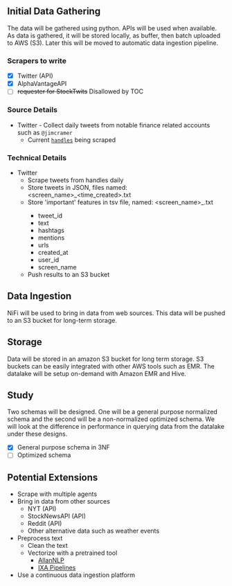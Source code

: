 ## Initial Data Gathering

The data will be gathered using python. 
APIs will be used when available. 
As data is gathered, it will be stored locally, as buffer, then batch uploaded to AWS (S3).
Later this will be moved to automatic data ingestion pipeline.

### Scrapers to write

- [X] Twitter (API)
- [X] AlphaVantageAPI
- [ ] ~~requester for StockTwits~~ Disallowed by TOC

### Source Details

* Twitter - Collect daily tweets from notable finance related accounts such as `@jimcramer`
  * Current [`handles`](https://github.com/sjmiller8182/DBMS_Proj/blob/master/scrape_utils/python/twitter_handles.txt) being scraped

### Technical Details

* Twitter
  * Scrape tweets from handles daily
  * Store tweets in JSON, files named: <screen_name>_<time_created>.txt
  * Store 'important' features in tsv file, named: <screen_name>_<date>.txt
    * tweet_id
    * text
    * hashtags
    * mentions
    * urls
    * created_at
    * user_id
    * screen_name
  * Push results to an S3 bucket

## Data Ingestion

NiFi will be used to bring in data from web sources. This data will be pushed to an S3 bucket for long-term storage.

## Storage

Data will be stored in an amazon S3 bucket for long term storage. 
S3 buckets can be easily integrated with other AWS tools such as EMR. 
The datalake will be setup on-demand with Amazon EMR and Hive.

## Study 

Two schemas will be designed. 
One will be a general purpose normalized schema and the second will be a non-normalized optimized schema.
We will look at the difference in performance in querying data from the datalake under these designs.

- [X] General purpose schema in 3NF
- [ ] Optimized schema

## Potential Extensions

* Scrape with multiple agents
* Bring in data from other sources
  * NYT (API)
  * StockNewsAPI (API)
  * Reddit (API)
  * Other alternative data such as weather events
* Preprocess text
  * Clean the text
  * Vectorize with a pretrained tool
    * [AllanNLP](https://allennlp.org/)
    * [IXA Pipelines](http://ixa2.si.ehu.es/ixa-pipes/)
* Use a continuous data ingestion platform
